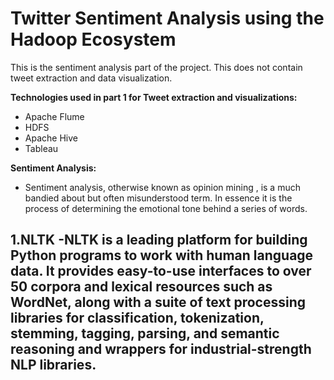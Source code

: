 # Twitter Sentiment Analysis using the Hadoop Ecosystem

This is the sentiment analysis part of the project. This does not contain tweet extraction and data visualization.

**Technologies used in part 1 for Tweet extraction and visualizations:**
- Apache Flume
- HDFS
- Apache Hive
- Tableau

**Sentiment Analysis:**
- Sentiment analysis, otherwise known as opinion mining , is a much bandied about but often misunderstood term. In essence it is the process of determining the emotional tone behind a series of words.

1.**NLTK**
  -NLTK is a leading platform for building Python programs to work with human language data. It provides easy-to-use interfaces to over 50 corpora and lexical resources such as WordNet, along with a suite of text processing libraries for classification, tokenization, stemming, tagging, parsing, and semantic reasoning and wrappers for industrial-strength NLP libraries.
  -
